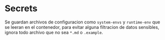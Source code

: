 # Secrets

Se guardan archivos de configuracion como `system-envs` y
`runtime-env` que se leeran en el contenedor, para evitar
alguna filtracion de datos sensibles, ignora todo archivo
que no sea `*.md` o `.example`.
